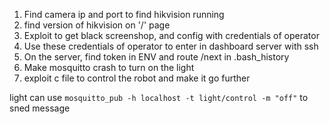1. Find camera ip and port to find hikvision running
2. find version of hikvision on '/' page
3. Exploit to get black screenshop, and config with credentials of operator
4. Use these credentials of operator to enter in dashboard server with ssh
5. On the server, find token in ENV and route /next in .bash_history
6. Make mosquitto crash to turn on the light
7. exploit c file to control the robot and make it go further

light
can use `mosquitto_pub -h localhost -t light/control -m "off"` to sned message

